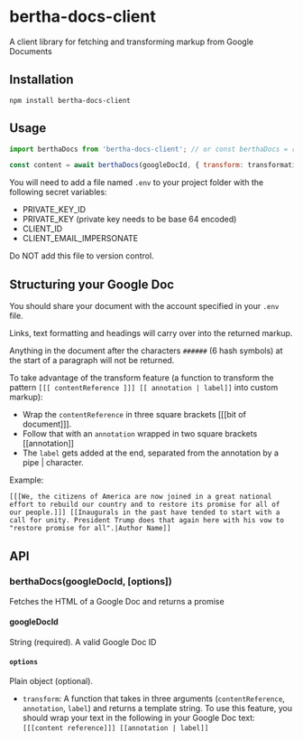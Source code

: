 # bertha-docs-client

A client library for fetching and transforming markup from Google Documents

## Installation

`npm install bertha-docs-client`

## Usage

```js
import berthaDocs from 'bertha-docs-client'; // or const berthaDocs = require('bertha-docs-client');

const content = await berthaDocs(googleDocId, { transform: transformationFunction });
```

You will need to add a file named `.env` to your project folder with the following secret variables:

- PRIVATE_KEY_ID
- PRIVATE_KEY (private key needs to be base 64 encoded)
- CLIENT_ID
- CLIENT_EMAIL_IMPERSONATE

Do NOT add this file to version control.

## Structuring your Google Doc

You should share your document with the account specified in your `.env` file.

Links, text formatting and headings will carry over into the returned markup.

Anything in the document after the characters `######` (6 hash symbols) at the start of a paragraph will not be returned.

To take advantage of the transform feature (a function to transform the pattern `[[[ contentReference ]]] [[ annotation | label]]` into custom markup):

- Wrap the `contentReference` in three square brackets [[[bit of document]]].
- Follow that with an `annotation` wrapped in two square brackets [[annotation]]
- The `label` gets added at the end, separated from the annotation by a pipe | character.

Example:

```
[[[We, the citizens of America are now joined in a great national effort to rebuild our country and to restore its promise for all of our people.]]] [[Inaugurals in the past have tended to start with a call for unity. President Trump does that again here with his vow to "restore promise for all".|Author Name]]
```

## API

### berthaDocs(googleDocId, [options])

Fetches the HTML of a Google Doc and returns a promise

#### googleDocId
String (required). A valid Google Doc ID

#### `options`

Plain object (optional).

- `transform`: A function that takes in three arguments (`contentReference`, `annotation`, `label`) and returns a template string. To use this feature, you should wrap your text in the following in your Google Doc text: ```[[[content reference]]] [[annotation | label]]```

